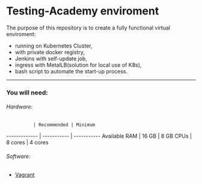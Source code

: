 # Testing-Academy enviroment

The purpose of this repository is to create a fully functional virtual enviroment:
 - running on Kubernetes Cluster,
 - with private docker registry,
 - Jenkins with self-update job,
 - ingress with MetalLB(solution for local use of K8s),
 - bash script to automate the start-up process.

---
### You will need:

###### Hardware:

              | Recommended | Minimum
------------- | ----------- | ----------- 
Available RAM | 16 GB       | 8 GB
CPUs          | 8 cores     | 4 cores

###### Software:

 - [Vagrant](https://www.vagrantup.com/downloads)
